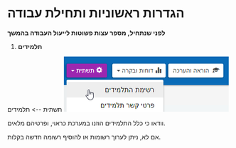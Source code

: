 # הגדרות ראשוניות ותחילת עבודה
**לפני שנתחיל, מספר עצות פשוטות לייעול העבודה בהמשך**

1. **תלמידים**

תשתית --> תלמידים
![1](images/1.png)

וודאו כי כלל התלמידים הוזנו במערכת כראוי, ופרטיהם מלאים.


אם לא, ניתן לערוך רשומות או להוסיף רשומה חדשה בקלות.

